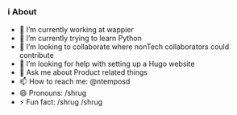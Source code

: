 ### :information_source: About

- 🔭 I’m currently working at wappier
- 🌱 I’m currently trying to learn Python 
- 👯 I’m looking to collaborate where nonTech collaborators could contribute
- 🤔 I’m looking for help with setting up a Hugo website
- 💬 Ask me about Product related things
- 📫 How to reach me: @ntemposd
- 😄 Pronouns: /shrug
- ⚡ Fun fact: /shrug /shrug
